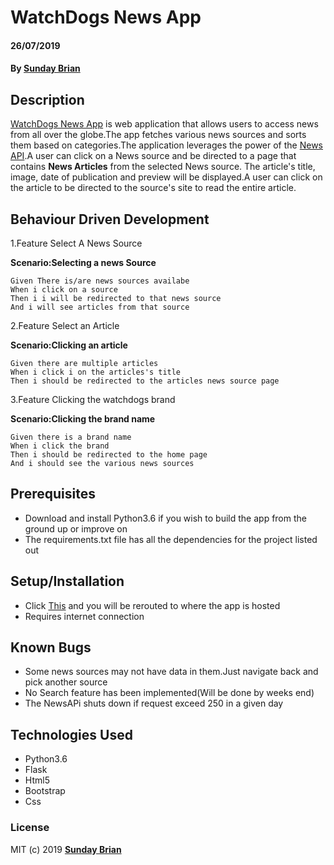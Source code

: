 # WatchDogs News App

#### 26/07/2019

#### By **[Sunday Brian](https://github.com/Sundaybrian)**

## Description

[WatchDogs News App](https://watchdogs-news-app.herokuapp.com/) is web application that allows users to access news from all over the globe.The app fetches various news sources and sorts them based on categories.The application leverages the power of the [News API](https://newsapi.org/).A user can click on a News source and be directed to a page that contains **News Articles** from the selected News source. The article's title, image, date of publication and preview will be displayed.A user can click on the article to be directed to the source's site to read the entire article.

## Behaviour Driven Development

1.Feature Select A News Source

**Scenario:Selecting a news Source**

    Given There is/are news sources availabe
    When i click on a source
    Then i i will be redirected to that news source
    And i will see articles from that source

2.Feature Select an Article

**Scenario:Clicking an article**

    Given there are multiple articles
    When i click i on the articles's title
    Then i should be redirected to the articles news source page

3.Feature Clicking the watchdogs brand

**Scenario:Clicking the brand name**

    Given there is a brand name
    When i click the brand
    Then i should be redirected to the home page
    And i should see the various news sources

## Prerequisites

- Download and install Python3.6 if you wish to build the app from the ground up or improve on
- The requirements.txt file has all the dependencies for the project listed out

## Setup/Installation

- Click [This](https://watchdogs-news-app.herokuapp.com/) and you will be rerouted to where the app is hosted
- Requires internet connection

## Known Bugs

- Some news sources may not have data in them.Just navigate back and pick another source
- No Search feature has been implemented(Will be done by weeks end)
- The NewsAPi shuts down if request exceed 250 in a given day

## Technologies Used

- Python3.6
- Flask
- Html5
- Bootstrap
- Css

### License

MIT (c) 2019 **[Sunday Brian](https://github.com/Sundaybrian)**
